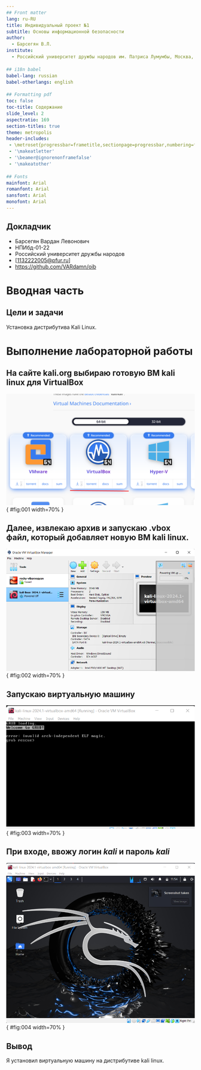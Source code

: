 ```yaml
---
## Front matter
lang: ru-RU
title: Индивидуальный проект №1
subtitle: Основы информационной безопасности
author:
  - Барсегян В.Л.
institute:
  - Российский университет дружбы народов им. Патриса Лумумбы, Москва, Россия

## i18n babel
babel-lang: russian
babel-otherlangs: english

## Formatting pdf
toc: false
toc-title: Содержание
slide_level: 2
aspectratio: 169
section-titles: true
theme: metropolis
header-includes:
 - \metroset{progressbar=frametitle,sectionpage=progressbar,numbering=fraction}
 - '\makeatletter'
 - '\beamer@ignorenonframefalse'
 - '\makeatother'

## Fonts
mainfont: Arial
romanfont: Arial
sansfont: Arial
monofont: Arial
---
```



## Докладчик


  * Барсегян Вардан Левонович
  * НПИбд-01-22
  * Российский университет дружбы народов
  * [1132222005@pfur.ru]
  * <https://github.com/VARdamn/oib>
  
# Вводная часть

## Цели и задачи

Установка дистрибутива Kali Linux.

# Выполнение лабораторной работы

## На сайте kali.org выбираю готовую ВМ kali linux для VirtualBox

![Установка kali](image/1.png){ #fig:001 width=70% }

## Далее, извлекаю архив и запускаю .vbox файл, который добавляет новую ВМ kali linux.

![Извлечение ВМ](image/2.png){ #fig:002 width=70% }

## Запускаю виртуальную машину 

![Запуск ВМ](image/3.png){ #fig:003 width=70% }

## При входе, ввожу логин *kali* и пароль *kali* 

![Вход](image/4.png){ #fig:004 width=70% }


## Вывод

Я установил виртуальную машину на дистрибутиве kali linux.